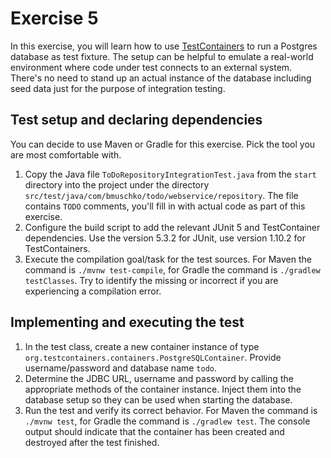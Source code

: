 # Exercise 5

In this exercise, you will learn how to use [TestContainers](https://www.testcontainers.org/) to run a Postgres database as test fixture. The setup can be helpful to emulate a real-world environment where code under test connects to an external system. There's no need to stand up an actual instance of the database including seed data just for the purpose of integration testing.

## Test setup and declaring dependencies

You can decide to use Maven or Gradle for this exercise. Pick the tool you are most comfortable with.

1. Copy the Java file `ToDoRepositoryIntegrationTest.java` from the `start` directory into the project under the directory `src/test/java/com/bmuschko/todo/webservice/repository`. The file contains `TODO` comments, you'll fill in with actual code as part of this exercise.
2. Configure the build script to add the relevant JUnit 5 and TestContainer dependencies. Use the version 5.3.2 for JUnit, use version 1.10.2 for TestContainers.
3. Execute the compilation goal/task for the test sources. For Maven the command is `./mvnw test-compile`, for Gradle the command is `./gradlew testClasses`. Try to identify the missing or incorrect if you are experiencing a compilation error.

## Implementing and executing the test

1. In the test class, create a new container instance of type `org.testcontainers.containers.PostgreSQLContainer`. Provide username/password and database name `todo`.
2. Determine the JDBC URL, username and password by calling the appropriate methods of the container instance. Inject them into the database setup so they can be used when starting the database.
3. Run the test and verify its correct behavior. For Maven the command is `./mvnw test`, for Gradle the command is `./gradlew test`. The console output should indicate that the container has been created and destroyed after the test finished.